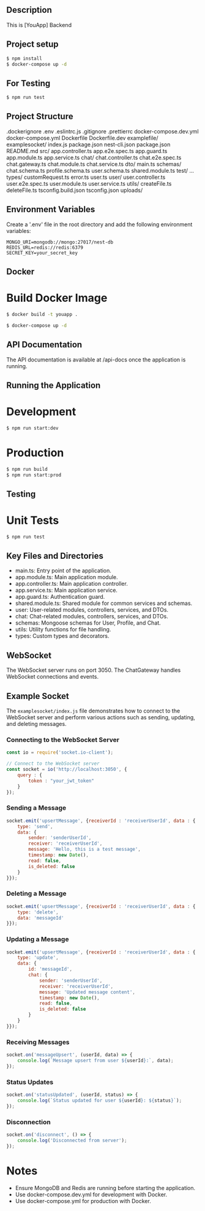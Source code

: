 
## Description

This is [YouApp] Backend

## Project setup

```bash
$ npm install
$ docker-compose up -d
```

## For Testing

```bash
$ npm run test
```

## Project Structure
.dockerignore
.env
.eslintrc.js
.gitignore
.prettierrc
docker-compose.dev.yml
docker-compose.yml
Dockerfile
Dockerfile.dev
examplefile/
examplesocket/
    index.js
    package.json
nest-cli.json
package.json
README.md
src/
    app.controller.ts
    app.e2e.spec.ts
    app.guard.ts
    app.module.ts
    app.service.ts
    chat/
        chat.controller.ts
        chat.e2e.spec.ts
        chat.gateway.ts
        chat.module.ts
        chat.service.ts
    dto/
    main.ts
    schemas/
        chat.schema.ts
        profile.schema.ts
        user.schema.ts
    shared.module.ts
    test/
        ...
    types/
        customRequest.ts
        error.ts
        user.ts
    user/
        user.controller.ts
        user.e2e.spec.ts
        user.module.ts
        user.service.ts
    utils/
        createFile.ts
        deleteFile.ts
tsconfig.build.json
tsconfig.json
uploads/

## Environment Variables
Create a '.env' file in the root directory and add the following environment variables:

```
MONGO_URI=mongodb://mongo:27017/nest-db
REDIS_URL=redis://redis:6379
SECRET_KEY=your_secret_key
```

## Docker

# Build Docker Image

```bash
$ docker build -t youapp .
```

```bash
$ docker-compose up -d
```

## API Documentation
The API documentation is available at /api-docs once the application is running.

## Running the Application
# Development

```bash 
$ npm run start:dev
```
# Production
```bash
$ npm run build
$ npm run start:prod
```

## Testing
# Unit Tests
```bash
$ npm run test
```

## Key Files and Directories

- main.ts: Entry point of the application.
- app.module.ts: Main application module.
- app.controller.ts: Main application controller.
- app.service.ts: Main application service.
- app.guard.ts: Authentication guard.
- shared.module.ts: Shared module for common services and schemas.
- user: User-related modules, controllers, services, and DTOs.
- chat: Chat-related modules, controllers, services, and DTOs.
- schemas: Mongoose schemas for User, Profile, and Chat.
- utils: Utility functions for file handling.
- types: Custom types and decorators.

## WebSocket
The WebSocket server runs on port 3050. The ChatGateway handles WebSocket connections and events.

## Example Socket

The `examplesocket/index.js` file demonstrates how to connect to the WebSocket server and perform various actions such as sending, updating, and deleting messages.

### Connecting to the WebSocket Server

```javascript
const io = require('socket.io-client');

// Connect to the WebSocket server
const socket = io('http://localhost:3050', {
    query : {
        token : "your_jwt_token"
    }
});
```

### Sending a Message

```javascript
socket.emit('upsertMessage', {receiverId : 'receiverUserId', data : {
    type: 'send',
    data: {
        sender: 'senderUserId',
        receiver: 'receiverUserId',
        message: 'Hello, this is a test message',
        timestamp: new Date(),
        read: false,
        is_deleted: false
    }
}});
```

### Deleting a Message

```javascript
socket.emit('upsertMessage', {receiverId : 'receiverUserId', data : {
    type: 'delete',
    data: 'messageId'
}});
```

### Updating a Message

```javascript
socket.emit('upsertMessage', {receiverId : 'receiverUserId', data : {
    type: 'update',
    data: {
        id: 'messageId',
        chat: {
            sender: 'senderUserId',
            receiver: 'receiverUserId',
            message: 'Updated message content',
            timestamp: new Date(),
            read: false,
            is_deleted: false
        }
    }
}});
```

### Receiving Messages

```javascript
socket.on('messageUpsert', (userId, data) => {
    console.log(`Message upsert from user ${userId}:`, data);
});
```

### Status Updates

```javascript
socket.on('statusUpdated', (userId, status) => {
    console.log(`Status updated for user ${userId}: ${status}`);
});
```

### Disconnection

```javascript
socket.on('disconnect', () => {
    console.log('Disconnected from server');
});
```

# Notes
- Ensure MongoDB and Redis are running before starting the application.
- Use docker-compose.dev.yml for development with Docker.
- Use docker-compose.yml for production with Docker.